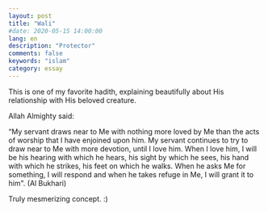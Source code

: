 ```yaml
---
layout: post
title: "Wali"
#date: 2020-05-15 14:00:00
lang: en
description: "Protector"
comments: false
keywords: "islam"
category: essay
---
```


This is one of my favorite hadith, explaining beautifully about His relationship with His beloved creature. 

Allah Almighty said: 

“My servant draws near to Me with nothing more loved by Me than the acts of worship that I have enjoined upon him. My servant continues to try to draw near to Me with more devotion, until I love him. When I love him, I will be his hearing with which he hears, his sight by which he sees, his hand with which he strikes, his feet on which he walks. When he asks Me for something, I will respond and when he takes refuge in Me, I will grant it to him". (Al Bukhari) 

Truly mesmerizing concept. :)